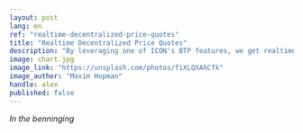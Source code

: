 ```yaml
---
layout: post
lang: en
ref: "realtime-decentralized-price-quotes"
title: "Realtime Decentralized Price Quotes"
description: "By leveraging one of ICON's BTP features, we get realtime price quotes from Balanced DEx"
image: chart.jpg
image_link: "https://unsplash.com/photos/fiXLQXAhCfk"
image_author: "Maxim Hopman"
handle: alex
published: false
---
```


_In the benninging_
